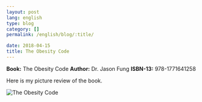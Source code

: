 ```yaml
---
layout: post
lang: english
type: blog
category: []
permalink: /english/blog/:title/

date: 2018-04-15
title: The Obesity Code
---
```


**Book:** The Obesity Code
**Author:** Dr. Jason Fung
**ISBN-13:** 978-1771641258

Here is my picture review of the book.

![The Obesity Code]({{site[page.lang][page.type].downloads}}/premkumar-masilamani-the-obesity-code-small.jpg)

